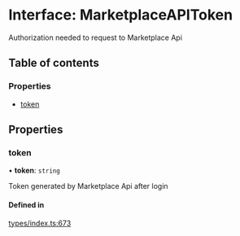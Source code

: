 # Interface: MarketplaceAPIToken

Authorization needed to request to Marketplace Api

## Table of contents

### Properties

- [token](MarketplaceAPIToken.md#token)

## Properties

### token

• **token**: `string`

Token generated by Marketplace Api after login

#### Defined in

[types/index.ts:673](https://github.com/nevermined-io/react-components/blob/9f2a180/catalog/src/types/index.ts#L673)
